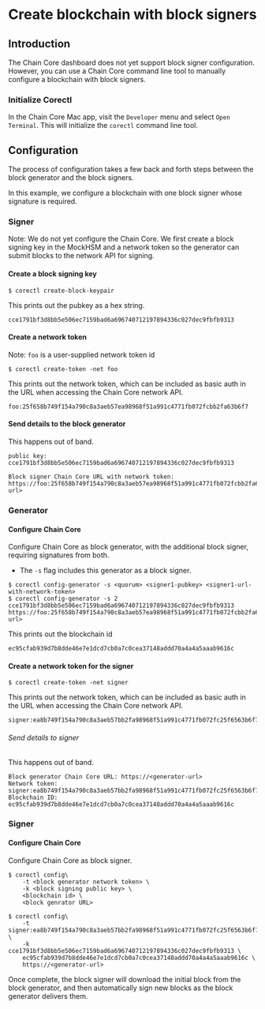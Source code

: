 # Create blockchain with block signers

## Introduction

The Chain Core dashboard does not yet support block signer configuration. However, you can use a Chain Core command line tool to manually configure a blockchain with block signers.

### Initialize Corectl

In the Chain Core Mac app, visit the `Developer` menu and select `Open Terminal`. This will initialize the `corectl` command line tool.

## Configuration

The process of configuration takes a few back and forth steps between the block generator and the block signers.

In this example, we configure a blockchain with one block signer whose signature is required.

### Signer

Note: We do not yet configure the Chain Core. We first create a block signing key in the MockHSM and a network token so the generator can submit blocks to the network API for signing.

#### Create a block signing key

```
$ corectl create-block-keypair
```

This prints out the pubkey as a hex string.

```
cce1791bf3d8bb5e506ec7159bad6a696740712197894336c027dec9fbfb9313
```

#### Create a network token

Note: `foo` is a user-supplied network token id

```
$ corectl create-token -net foo
```

This prints out the network token, which can be included as basic auth in the URL when accessing the Chain Core network API.

```
foo:25f658b749f154a790c8a3aeb57ea98968f51a991c4771fb072fcbb2fa63b6f7
```

#### Send details to the block generator

This happens out of band.

```
public key: cce1791bf3d8bb5e506ec7159bad6a696740712197894336c027dec9fbfb9313

Block signer Chain Core URL with network token: https://foo:25f658b749f154a790c8a3aeb57ea98968f51a991c4771fb072fcbb2fa63b6f7@<signer-url>
```

### Generator

#### Configure Chain Core

Configure Chain Core as block generator, with the additional block signer, requiring signatures from both.

* The `-s` flag includes this generator as a block signer.

```
$ corectl config-generator -s <quorum> <signer1-pubkey> <signer1-url-with-network-token>
$ corectl config-generator -s 2 cce1791bf3d8bb5e506ec7159bad6a696740712197894336c027dec9fbfb9313 https://foo:25f658b749f154a790c8a3aeb57ea98968f51a991c4771fb072fcbb2fa63b6f7@<signer-url>
```

This prints out the blockchain id

```
ec95cfab939d7b8dde46e7e1dcd7cb0a7c0cea37148addd70a4a4a5aaab9616c
```

#### Create a network token for the signer

```
$ corectl create-token -net signer
```

This prints out the network token,  which can be included as basic auth in the URL when accessing the Chain Core network API.

```
signer:ea8b749f154a790c8a3aeb57bb2fa98968f51a991c4771fb072fc25f6563b6f7
```

###### Send details to signer

This happens out of band.

```
Block generator Chain Core URL: https://<generator-url>
Network token: signer:ea8b749f154a790c8a3aeb57bb2fa98968f51a991c4771fb072fc25f6563b6f7
Blockchain ID: ec95cfab939d7b8dde46e7e1dcd7cb0a7c0cea37148addd70a4a4a5aaab9616c
```

### Signer

#### Configure Chain Core

Configure Chain Core as block signer.

```
$ corectl config\
    -t <block generator network token> \
    -k <block signing public key> \
    <blockchain id> \
    <block genrator URL>

$ corectl config\
    -t signer:ea8b749f154a790c8a3aeb57bb2fa98968f51a991c4771fb072fc25f6563b6f7 \
    -k cce1791bf3d8bb5e506ec7159bad6a696740712197894336c027dec9fbfb9313 \
    ec95cfab939d7b8dde46e7e1dcd7cb0a7c0cea37148addd70a4a4a5aaab9616c \
    https://<generator-url>
```

Once complete, the block signer will download the initial block from the block generator, and then automatically sign new blocks as the block generator delivers them.
